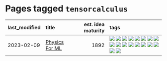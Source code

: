 # Pages tagged `tensorcalculus`

|last_modified|title|est. idea maturity|tags
|:---|:---|---:|:---|
|2023-02-09|[Physics For ML](../physics_for_ml.md)|1892|[![](https://img.shields.io/badge/tag-brownianmotion-fe4dc)](../tags/brownianmotion.md) [![](https://img.shields.io/badge/tag-curriculum-d5ffe)](../tags/curriculum.md) [![](https://img.shields.io/badge/tag-curvature-a68128)](../tags/curvature.md) [![](https://img.shields.io/badge/tag-education-b4243e)](../tags/education.md) [![](https://img.shields.io/badge/tag-eigenvectors-b7fb0)](../tags/eigenvectors.md) [![](https://img.shields.io/badge/tag-gaugetheory-b25b5)](../tags/gaugetheory.md) [![](https://img.shields.io/badge/tag-grouptheory-76bb24)](../tags/grouptheory.md) [![](https://img.shields.io/badge/tag-machinelearning-496a1)](../tags/machinelearning.md) [![](https://img.shields.io/badge/tag-manifolds-683f3)](../tags/manifolds.md) [![](https://img.shields.io/badge/tag-ode-96bcc)](../tags/ode.md) [![](https://img.shields.io/badge/tag-optimization-997e5)](../tags/optimization.md) [![](https://img.shields.io/badge/tag-pde-77485f)](../tags/pde.md) [![](https://img.shields.io/badge/tag-physics-e839f4)](../tags/physics.md) [![](https://img.shields.io/badge/tag-probabilityfields-b08442)](../tags/probabilityfields.md) [![](https://img.shields.io/badge/tag-quantummechanics-e6ab9)](../tags/quantummechanics.md) [![](https://img.shields.io/badge/tag-relativity-abf295)](../tags/relativity.md) [![](https://img.shields.io/badge/tag-tensorcalculus-97a75e)](../tags/tensorcalculus.md) [![](https://img.shields.io/badge/tag-textbook-29349d)](../tags/textbook.md)|